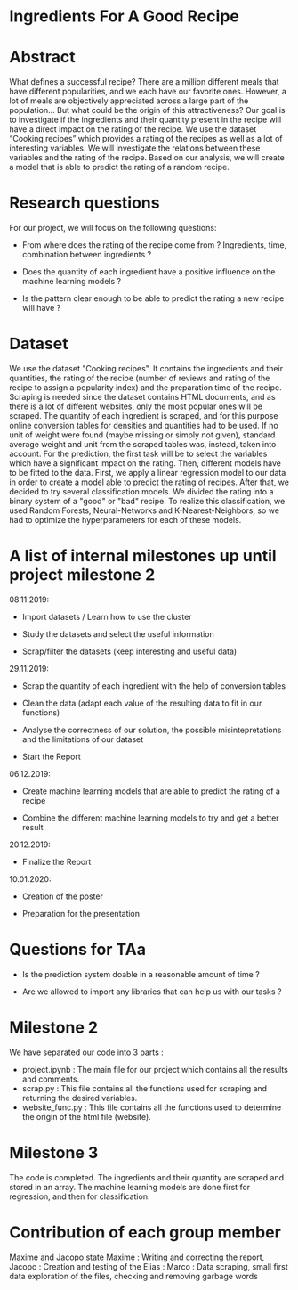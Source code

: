 # Ingredients For A Good Recipe

# Abstract

What defines a successful recipe? There are a million different meals that have different popularities, and we each have our favorite ones. However, a lot of meals are objectively appreciated across a large part of the population… But what could be the origin of this attractiveness? Our goal is to investigate if the ingredients and their quantity present in the recipe will have a direct impact on the rating of the recipe. We use the dataset “Cooking recipes” which provides a rating of the recipes as well as a lot of interesting variables. We will investigate the relations between these variables and the rating of the recipe. Based on our analysis, we will create a model that is able to predict the rating of a random recipe. 



# Research questions

For our project, we will focus on the following questions:

- From where does the rating of the recipe come from ? Ingredients, time, combination between ingredients ?

- Does the quantity of each ingredient have a positive influence on the machine learning models ?

- Is the pattern clear enough to be able to predict the rating a new recipe will have ? 





# Dataset

We use the dataset "Cooking recipes". It contains the ingredients and their quantities, the rating of the recipe (number of reviews and rating of the recipe to assign a popularity index) and the preparation time of the recipe. Scraping is needed since the dataset contains HTML documents, and as there is a lot of different websites, only the most popular ones will be scraped. The quantity of each ingredient is scraped, and for this purpose online conversion tables for densities and quantities had to be used. If no unit of weight were found (maybe missing or simply not given), standard average weight and unit from the scraped tables was, instead, taken into account. For the prediction, the first task will be to select the variables which have a significant impact on the rating. Then, different models have to be fitted to the data. First, we apply a linear regression model to our data in order to create a model able to predict the rating of recipes. After that, we decided to try several classification models. We divided the rating into a binary system of a "good" or "bad" recipe. To realize this classification, we used Random Forests, Neural-Networks and K-Nearest-Neighbors, so we had to optimize the hyperparameters for each of these models. 




# A list of internal milestones up until project milestone 2

08.11.2019: 

- Import datasets / Learn how to use the cluster

- Study the datasets and select the useful information

- Scrap/filter the datasets (keep interesting and useful data)

29.11.2019:

- Scrap the quantity of each ingredient with the help of conversion tables

- Clean the data (adapt each value of the resulting data to fit in our functions)

- Analyse the correctness of our solution, the possible misintepretations and the limitations of our dataset

- Start the Report

06.12.2019: 

- Create machine learning models that are able to predict the rating of a recipe

- Combine the different machine learning models to try and get a better result

20.12.2019:

- Finalize the Report

10.01.2020:

- Creation of the poster

- Preparation for the presentation


# Questions for TAa

- Is the prediction system doable in a reasonable amount of time ? 

- Are we allowed to import any libraries that can help us with our tasks ?

# Milestone 2
We have separated our code into 3 parts :
- project.ipynb : The main file for our project which contains all the results and comments.
- scrap.py : This file contains all the functions used for scraping and returning the desired variables.
- website_func.py : This file contains all the functions used to determine the origin of the html file (website).



# Milestone 3

The code is completed. The ingredients and their quantity are scraped and stored in an array.
The machine learning models are done first for regression, and then for classification.

# Contribution of each group member
Maxime and Jacopo state
Maxime : Writing and correcting the report, 
Jacopo : Creation and testing of the
Elias : 
Marco : Data scraping, small first data exploration of the files, checking and removing garbage words 

